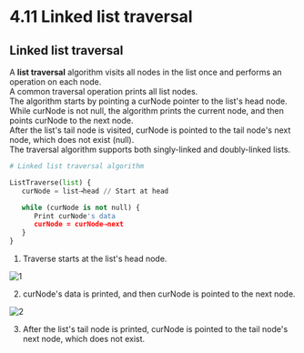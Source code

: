 # 4.11 Linked list traversal

## Linked list traversal
A **list traversal** algorithm visits all nodes in the list once and performs an operation on each node.   
A common traversal operation prints all list nodes.    
The algorithm starts by pointing a curNode pointer to the list's head node.   
While curNode is not null, the algorithm prints the current node, and then points curNode to the next node.   
After the list's tail node is visited, curNode is pointed to the tail node's next node, which does not exist (null).   
The traversal algorithm supports both singly-linked and doubly-linked lists.   

```python
# Linked list traversal algorithm

ListTraverse(list) {
   curNode = list⇢head // Start at head

   while (curNode is not null) { 
      Print curNode's data        
      curNode = curNode⇢next
   }
}
```

1. Traverse starts at the list's head node.

![1](https://github.com/ijaejun1025/CIS223-Algorithms/assets/154036705/f48b82f0-5cfd-4211-8bea-81ac21c956c9)

2. curNode's data is printed, and then curNode is pointed to the next node.

![2](https://github.com/ijaejun1025/CIS223-Algorithms/assets/154036705/2825476d-8488-435a-8d7d-6a13a09085da)

3. After the list's tail node is printed, curNode is pointed to the tail node's next node, which does not exist.


